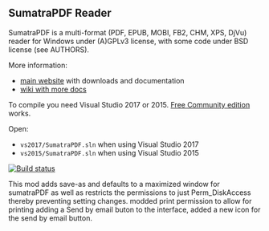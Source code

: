 ## SumatraPDF Reader

SumatraPDF is a multi-format (PDF, EPUB, MOBI, FB2, CHM, XPS, DjVu) reader
for Windows under (A)GPLv3 license, with some code under BSD license (see
AUTHORS).

More information:
* [main website](http://www.sumatrapdfreader.org) with downloads and documentation
* [wiki with more docs](https://github.com/sumatrapdfreader/sumatrapdf/wiki)

To compile you need Visual Studio 2017 or 2015. [Free Community edition](https://www.visualstudio.com/vs/community/)
works.

Open:
* `vs2017/SumatraPDF.sln` when using Visual Studio 2017
* `vs2015/SumatraPDF.sln` when using Visual Studio 2015

[![Build status](https://ci.appveyor.com/api/projects/status/tesjtgmpy26uf8p7?svg=true)](https://ci.appveyor.com/project/kjk/sumatrapdf)

This mod adds save-as and defaults to a maximized window for sumatraPDF as well as restricts the permissions to just Perm_DiskAccess thereby preventing setting changes. modded print permission to allow for printing adding a Send by email buton to the interface, added a new icon for the send by email button.
